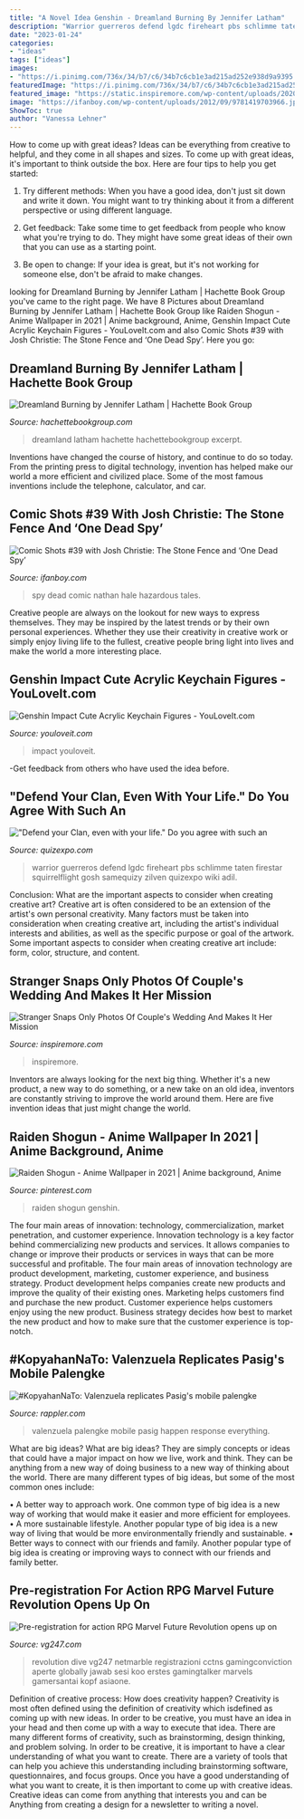 ```yaml
---
title: "A Novel Idea Genshin - Dreamland Burning By Jennifer Latham"
description: "Warrior guerreros defend lgdc fireheart pbs schlimme taten firestar squirrelflight gosh samequizy zilven quizexpo wiki adil"
date: "2023-01-24"
categories:
- "ideas"
tags: ["ideas"]
images:
- "https://i.pinimg.com/736x/34/b7/c6/34b7c6cb1e3ad215ad252e938d9a9395.jpg"
featuredImage: "https://i.pinimg.com/736x/34/b7/c6/34b7c6cb1e3ad215ad252e938d9a9395.jpg"
featured_image: "https://static.inspiremore.com/wp-content/uploads/2020/07/30110615/wedding-768x1024.jpg"
image: "https://ifanboy.com/wp-content/uploads/2012/09/9781419703966.jpg"
ShowToc: true
author: "Vanessa Lehner"
---
```



How to come up with great ideas?
Ideas can be everything from creative to helpful, and they come in all shapes and sizes. To come up with great ideas, it's important to think outside the box. Here are four tips to help you get started:
1. Try different methods: When you have a good idea, don't just sit down and write it down. You might want to try thinking about it from a different perspective or using different language.

2. Get feedback: Take some time to get feedback from people who know what you're trying to do. They might have some great ideas of their own that you can use as a starting point.

3. Be open to change: If your idea is great, but it's not working for someone else, don't be afraid to make changes.

	

		
looking for Dreamland Burning by Jennifer Latham | Hachette Book Group you've came to the right page. We have 8 Pictures about Dreamland Burning by Jennifer Latham | Hachette Book Group like Raiden Shogun - Anime Wallpaper in 2021 | Anime background, Anime, Genshin Impact Cute Acrylic Keychain Figures - YouLoveIt.com and also Comic Shots #39 with Josh Christie: The Stone Fence and ‘One Dead Spy’. Here you go:
		
    
## Dreamland Burning By Jennifer Latham | Hachette Book Group

<img loading=lazy src="https://www.hachettebookgroup.com/wp-content/uploads/2018/02/9780316384940.jpg" onerror="this.onerror=null;this.src='https://tse4.mm.bing.net/th?id=OIP.SRZCi3H0HGMJXKIRfYmv-gHaK6&amp;pid=15.1';" alt="Dreamland Burning by Jennifer Latham | Hachette Book Group">

_Source: hachettebookgroup.com_

>dreamland latham hachette hachettebookgroup excerpt. 

	

Inventions have changed the course of history, and continue to do so today. From the printing press to digital technology, invention has helped make our world a more efficient and civilized place. Some of the most famous inventions include the telephone, calculator, and car.

    
## Comic Shots #39 With Josh Christie: The Stone Fence And ‘One Dead Spy’

<img loading=lazy src="https://ifanboy.com/wp-content/uploads/2012/09/9781419703966.jpg" onerror="this.onerror=null;this.src='https://tse1.mm.bing.net/th?id=OIP.8rXILWc_VnE-g8oOfZeVHQHaKI&amp;pid=15.1';" alt="Comic Shots #39 with Josh Christie: The Stone Fence and ‘One Dead Spy’">

_Source: ifanboy.com_

>spy dead comic nathan hale hazardous tales. 

	

Creative people are always on the lookout for new ways to express themselves. They may be inspired by the latest trends or by their own personal experiences. Whether they use their creativity in creative work or simply enjoy living life to the fullest, creative people bring light into lives and make the world a more interesting place.

    
## Genshin Impact Cute Acrylic Keychain Figures - YouLoveIt.com

<img loading=lazy src="http://www.youloveit.com/uploads/posts/2020-12/medium/1608139532_youloveit_com_genshin_impact_acrylic_keychain_figure07.jpg" onerror="this.onerror=null;this.src='https://tse2.mm.bing.net/th?id=OIP.yfCY0u7FjIDwBY8-9fmC_gHaMG&amp;pid=15.1';" alt="Genshin Impact Cute Acrylic Keychain Figures - YouLoveIt.com">

_Source: youloveit.com_

>impact youloveit. 

	

-Get feedback from others who have used the idea before.

    
## &quot;Defend Your Clan, Even With Your Life.&quot; Do You Agree With Such An

<img loading=lazy src="https://www.quizexpo.com/wp-content/uploads/2021/06/ed171c51b4f87bf16368a88c628e06f0-768x444.jpg" onerror="this.onerror=null;this.src='https://tse3.mm.bing.net/th?id=OIP.BdTvcahoIBAFGQk0IY9KfQHaES&amp;pid=15.1';" alt="&quot;Defend your Clan, even with your life.&quot; Do you agree with such an">

_Source: quizexpo.com_

>warrior guerreros defend lgdc fireheart pbs schlimme taten firestar squirrelflight gosh samequizy zilven quizexpo wiki adil. 

	

Conclusion: What are the important aspects to consider when creating creative art?
Creative art is often considered to be an extension of the artist's own personal creativity. Many factors must be taken into consideration when creating creative art, including the artist's individual interests and abilities, as well as the specific purpose or goal of the artwork. Some important aspects to consider when creating creative art include: form, color, structure, and content.

    
## Stranger Snaps Only Photos Of Couple&#039;s Wedding And Makes It Her Mission

<img loading=lazy src="https://static.inspiremore.com/wp-content/uploads/2020/07/30110615/wedding-768x1024.jpg" onerror="this.onerror=null;this.src='https://tse1.mm.bing.net/th?id=OIP.fGHgHeD5IDwsgx2T3EQPswHaJ4&amp;pid=15.1';" alt="Stranger Snaps Only Photos Of Couple&#039;s Wedding And Makes It Her Mission">

_Source: inspiremore.com_

>inspiremore. 

	

Inventors are always looking for the next big thing. Whether it's a new product, a new way to do something, or a new take on an old idea, inventors are constantly striving to improve the world around them. Here are five invention ideas that just might change the world.

    
## Raiden Shogun - Anime Wallpaper In 2021 | Anime Background, Anime

<img loading=lazy src="https://i.pinimg.com/736x/34/b7/c6/34b7c6cb1e3ad215ad252e938d9a9395.jpg" onerror="this.onerror=null;this.src='https://tse2.mm.bing.net/th?id=OIP.cb-W2EzyHCW4kfhmbst8uQHaNK&amp;pid=15.1';" alt="Raiden Shogun - Anime Wallpaper in 2021 | Anime background, Anime">

_Source: pinterest.com_

>raiden shogun genshin. 

	

The four main areas of innovation: technology, commercialization, market penetration, and customer experience.
Innovation technology is a key factor behind commercializing new products and services. It allows companies to change or improve their products or services in ways that can be more successful and profitable. The four main areas of innovation technology are product development, marketing, customer experience, and business strategy. Product development helps companies create new products and improve the quality of their existing ones. Marketing helps customers find and purchase the new product. Customer experience helps customers enjoy using the new product. Business strategy decides how best to market the new product and how to make sure that the customer experience is top-notch.

    
## #KopyahanNaTo: Valenzuela Replicates Pasig&#039;s Mobile Palengke

<img loading=lazy src="https://assets2.rappler.com/612F469A6EA84F6BAE882D2B94A4B421/img/955096E8C09F4F3CA127BD51E5B2B926/valenzuela-mobile-palengke.jpeg" onerror="this.onerror=null;this.src='https://tse1.mm.bing.net/th?id=OIP.HQ2YRM3OFcDc0PXuvFaOGwHaEL&amp;pid=15.1';" alt="#KopyahanNaTo: Valenzuela replicates Pasig&#039;s mobile palengke">

_Source: rappler.com_

>valenzuela palengke mobile pasig happen response everything. 

	

What are big ideas?
What are big ideas? They are simply concepts or ideas that could have a major impact on how we live, work and think. They can be anything from a new way of doing business to a new way of thinking about the world.
There are many different types of big ideas, but some of the most common ones include: 

• A better way to approach work. One common type of big idea is a new way of working that would make it easier and more efficient for employees. 
• A more sustainable lifestyle. Another popular type of big idea is a new way of living that would be more environmentally friendly and sustainable. 
• Better ways to connect with our friends and family. Another popular type of big idea is creating or improving ways to connect with our friends and family better.

    
## Pre-registration For Action RPG Marvel Future Revolution Opens Up On

<img loading=lazy src="https://assets.vg247.com/current/2021/06/marvel_future_revolution_reveal_screen_4.jpg" onerror="this.onerror=null;this.src='https://tse1.mm.bing.net/th?id=OIP.ffkCmccJdEbavBz6cWGeqAHaD5&amp;pid=15.1';" alt="Pre-registration for action RPG Marvel Future Revolution opens up on">

_Source: vg247.com_

>revolution dive vg247 netmarble registrazioni cctns gamingconviction aperte globally jawab sesi koo erstes gamingtalker marvels gamersantai kopf asiaone. 

	

Definition of creative process: How does creativity happen?
Creativity is most often defined using the definition of creativity which isdefined as coming up with new ideas. In order to be creative, you must have an idea in your head and then come up with a way to execute that idea. There are many different forms of creativity, such as brainstorming, design thinking, and problem solving.
In order to be creative, it is important to have a clear understanding of what you want to create. There are a variety of tools that can help you achieve this understanding including brainstorming software, questionnaires, and focus groups. Once you have a good understanding of what you want to create, it is then important to come up with creative ideas. Creative ideas can come from anything that interests you and can be Anything from creating a design for a newsletter to writing a novel.

